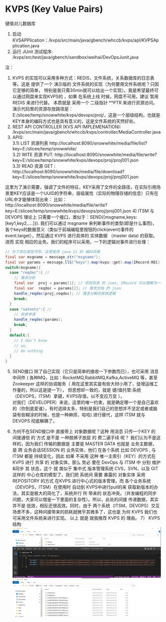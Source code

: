 # KVPS (Key Value Pairs)
键值对儿数据库

1) 启动 KVSAPPlication：/kvps/src/main/java/gbench/whccb/kvps/apl/KVPSApplication.java
2) 运行 JUnit 测试程序: /kvps/src/test/java/gbench/sandbox/weihai/DevOpsJunit.java

注：
1) KVPS 的实现可以采用多种方式：REDIS，文件系统，关系数据库的日志表 等。这是 提供了一个 演示版的 文件系统的实现（为何要用文件系统呢？只因它足够的简单，
特别是我只需30min就可以给出一个实现）。我是希望最终可以通过网盘来实现KVPS的 ，如果 在系统上线 时候，网盘不可用，建议 暂用 REDIS 来进行代替。
本质就是 采用一个 二级指针 **PTR  来进行资源访问。
演示代码里的资源存放路径是：E:/slicee/temp/snowwhite/kvps/devops/proj/，这是一个层级结构，也就是KEY本身的编码方式也是具有意义的，这是文件系统的天然好处。
2) REST API CONTROLLER (KVS API IMPLEMENATION): /kvps/src/main/java/gbench/whccb/kvps/controller/MediaController.java
3) APIS:  
  3.1) LIST 资源列表 http://localhost:8090/snowwhite/media/file/list?key=E:/slicee/temp/snowwhite/  
  3.2) WITE 资源 PUT: http://localhost:8090/snowwhite/media/file/write?key=E:/slicee/temp/snowwhite/kvps/devops/proj/proj001.json  
  3.3) READ 资源 GET : http://localhost:8090/snowwhite/media/file/download?key=E:/slicee/temp/snowwhite/kvps/devops/proj/proj001.json    

这里为了演示需要，强调了文件的特征，KEY采用了文件的全路径，在实际引用场景里KEY应该是一个UUID的字符串，层级属性（实际的物理存储的信息）只有在URL中才能够体现出来：
比如：http://localhost:8090/snowwhite/media/file/write?key=E:/slicee/temp/snowwhite/kvps/devops/proj/proj001.json
4) ITSM 与 DEVOPS 理论上 只需要一个接口，类似于：SEND({msgname,keys:[key1,key2,....]}).
我们可以通过 msgname 来判断事件的类型(即是什么事而)，各个keys的数据意义（类似于前端编程里按钮的click(event)事件的event.target），然后通过 KVPS 进行具体的
实体数据 （master data) 的获取。进而 实现 相应的业务。我们的程序可以采用，一下的逻辑对事件进行处理：  
```java   
// 为了简化类型书写，这里使用 java 11 的 编码风格
final var msgname = message.str("msgname");  
final var params = message.llS("keys").map(kvps::get).map(IRecord:REC).toArray(IRecord[]::new);  
switch(msgname){  
  case "reqdec":{ //  
    // 需求分析  
    final var  proj = params[1]; // 项目信息 的 json, IRecord 可以理解为一个 JAVA 实现 的 JS的Object 模型。  
    final var  reqdoc = params[2]; // 需求文档 的 json  
    handle_reqdec(proj,reqdoc); // 需求分解的具体逻辑  
    break;  
  }  
  case "uatents":{ //  
    // 验收申请  
    handle_reqdec(params);  
    break;  
  }  
  default:{
    // I don't know 
    // so,
    // do nothing
  }
}  
```
5) SEND接口 除了自己实现（它只是简单的接收一下参数而已），也可采用 消息中间件 ( 
  各种MQ，比如：RocketMQ,RabbitMQ,Kafka,ActiveMQ 等，甚至 Zookeeper 这样的协调服务（ 用在这里其实是有些大材小用了，徒增运维工作量的，所以这是提一下），
  但思想却一致的，就是 键/值托管:系统（DEVOPS，ITSM）拿键，KVPS存值，以不变应万变 ），  
  对我们（DEVELOPER）来说，这里的唯一约束，就是确定哪一个是自己喜欢的（你到底爱谁），有时选择太多，特别是我们自己的思想并不坚定或者或脑袋有些糊涂的时候，也是一种麻烦，哈哈) 
进行替代，这样 ITSM 就与 DEVOPS 彻底解耦了。

6) 为何不在SEND接口中 直接带上 对象数据呢？这种 用消息 只传一个KEY 的 间接通信 的 方式 是不是 一种脱裤子放屁 的 费二遍手续 呢？
我们认为不是这样的，因为我们 传输的数据是 主要是 MASTER DATA 也就是 业务主数据，是 跨 业务会话SESSION 的 业务实体，他们 在各个系统
比如 DEVOPS , 与 ITSM 都是 持续变化，因此 如果 不采用 这种 唯一主索引（KEY）的方式在KVPS 进行 共享 的 对象实体，那么 势必 要在 DevOps
与 ITSM 中 分别 维护&同步 其 状态，这个 就 类似于 集中式 版本管理系统 CVS，SVN，以及 GIT 这样的 中心仓库的模型了，我们把  系统间 需要
暴露的 对象实体 采用 REPOSITORY 的方式 在KVPS 进行中心式的版本管理，而 各个业务系统（DEVOPS，ITSM）在使用时 自动到 KVPS中进行pull的来
获取新版本的办法，其实是极大的简化了，系统并行 所 带来的 状态冲突。（并发编程的同步问题，大家可以借鉴一下里面的复杂性）。所以，此处的间接
传递数据，其实 并不是 低效，相反还很高效。同时，由于 两个系统（ITSM，DEVOPS）交互场景不多，这种间接带来的损耗就微乎其微多了，这也是 为何 
KVPS 我们也可采用文件系统来进行实现。
以上 就是 就我推荐 KVPS 的 理由。
7） KVPS 结构
![KVPS 结构](https://github.com/gbench/kvps/raw/main/imgs/kvps%20structure%20dump.png)
